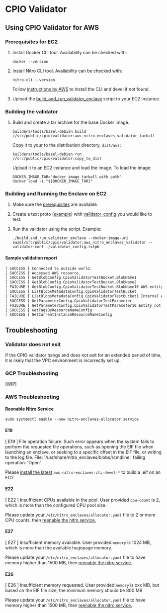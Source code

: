 # CPIO Validator

## Using CPIO Validator for AWS

### Prerequisites for EC2

1. Install Docker CLI tool. Availability can be checked with:

    ```shell
    docker --version
    ```

1. Install Nitro CLI tool. Availability can be checked with:

    ```shell
    nitro-cli --version
    ```

    Follow
    [instructions by AWS](https://docs.aws.amazon.com/enclaves/latest/user/nitro-enclave-cli-install.html)
    to install the CLI and devel if not found.

1. Upload the
   [build_and_run_validator_enclave](/src/public/cpio/validator/build_and_run_validator_enclave)
   script to your EC2 instance.

### Building the validator

1. Build and create a tar archive for the base Docker image.

    ```shell
    builders/tools/bazel-debian build //src/public/cpio/validator:aws_nitro_enclaves_validator_tarball
    ```

    Copy it to your to the distribution directory, `dist/aws`:

    ```shell
    builders/tools/bazel-debian run //src/public/cpio/validator:copy_to_dist
    ```

    Upload it to an EC2 instance and load the image. To load the image:

    ```shell
    DOCKER_IMAGE_TAR="docker image tarball with path"
    docker load -i "${DOCKER_IMAGE_TAR}"
    ```

### Building and Running the Enclave on EC2

1. Make sure the [prerequisites](#prerequisites-for-ec2) are available.
1. Create a text proto ([example](/src/public/cpio/validator/validator_config.txtpb)) with
   [validator_config](/src/public/cpio/validator/proto/validator_config.proto) you would like to
   test.
1. Run the validator using the script. Example:

    ```shell
    ./build_and_run_validator_enclave --docker-image-uri bazel/src/public/cpio/validator:aws_nitro_enclaves_validator --validator-conf ./validator_config.txtpb
    ```

#### Sample validation report

```txt
[ SUCCESS ] Connected to outside world.
[ SUCCESS ] Accessed AWS resource.
[ SUCCESS ] GetBlobConfig.CpioValidatorTestBucket.BlobName1
[ SUCCESS ] GetBlobConfig.CpioValidatorTestBucket.BlobName2
[ FAILURE ] GetBlobConfig.CpioValidatorTestBucket.BlobName10 AWS entity not found
[ SUCCESS ] ListBlobsMetadataConfig.CpioValidatorTestBucket
[ FAILURE ] ListBlobsMetadataConfig.CpioValidatorTestBucket1 Internal AWS server error
[ SUCCESS ] GetParameterConfig.CpioValidatorTestParameter
[ FAILURE ] GetParameterConfig.CpioValidatorTestParameter10 Entity not found
[ SUCCESS ] GetTagsByResourceNameConfig
[ SUCCESS ] GetCurrentInstanceResourceNameConfig
```

## Troubleshooting

### Validator does not exit

If the CPIO validator hangs and does not exit for an extended period of time, it is likely that the
VPC environment is incorrectly set up.

### GCP Troubleshooting

[WIP]

### AWS Troubleshooting

#### Reenable Nitro Service

```shell
sudo systemctl enable --now nitro-enclaves-allocator.service
```

#### E19

[ E19 ] File operation failure. Such error appears when the system fails to perform the requested
file operations, such as opening the EIF file when launching an enclave, or seeking to a specific
offset in the EIF file, or writing to the log file. File:
'/usr/share/nitro_enclaves/blobs//cmdline', failing operation: 'Open'.

Please
[install the latest](https://docs.aws.amazon.com/enclaves/latest/user/nitro-enclave-cli-install.html)
`aws-nitro-enclaves-cli-devel-*` to build a .eif on an EC2.

#### E22

[ E22 ] Insufficient CPUs available in the pool. User provided `cpu-count` is 2, which is more than
the configured CPU pool size.

Please update your `/etc/nitro_enclaves/allocator.yaml` file to 2 or more CPU counts, then
[reenable the nitro service.](#reenable-nitro-service)

#### E27

[ E27 ] Insufficient memory available. User provided `memory` is 1024 MB, which is more than the
available hugepage memory.

Please update your `/etc/nitro_enclaves/allocator.yaml` file to have memory higher than 1500 MB,
then [reenable the nitro service.](#reenable-nitro-service)

#### E26

[ E26 ] Insufficient memory requested. User provided `memory` is xxx MB, but based on the EIF file
size, the minimum memory should be 800 MB

Please update your `/etc/nitro_enclaves/allocator.yaml` file to have memory higher than 1500 MB,
then [reenable the nitro service.](#reenable-nitro-service)
